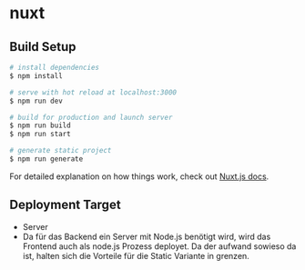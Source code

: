 # nuxt

## Build Setup

```bash
# install dependencies
$ npm install

# serve with hot reload at localhost:3000
$ npm run dev

# build for production and launch server
$ npm run build
$ npm run start

# generate static project
$ npm run generate
```

For detailed explanation on how things work, check out [Nuxt.js docs](https://nuxtjs.org).

## Deployment Target

- Server
- Da für das Backend ein Server mit Node.js benötigt wird, wird das Frontend auch als node.js Prozess deployet. Da der aufwand sowieso da ist, halten sich die Vorteile für die Static Variante in grenzen.
